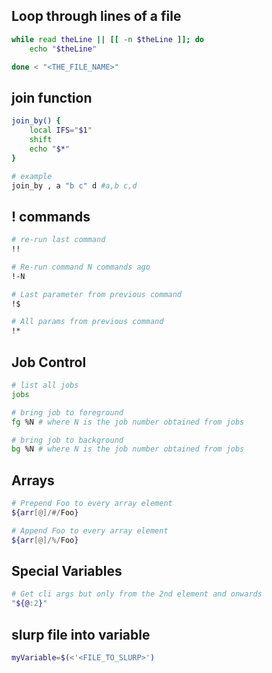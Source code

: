 ## Loop through lines of a file
```bash
while read theLine || [[ -n $theLine ]]; do
	echo "$theLine"

done < "<THE_FILE_NAME>"
```

## join function
```bash
join_by() {
	local IFS="$1"
	shift
	echo "$*"
}

# example
join_by , a "b c" d #a,b c,d
```
## ! commands
```bash
# re-run last command
!!

# Re-run command N commands ago
!-N

# Last parameter from previous command
!$

# All params from previous command
!*
```


## Job Control
```bash
# list all jobs
jobs

# bring job to foreground
fg %N # where N is the job number obtained from jobs

# bring job to background
bg %N # where N is the job number obtained from jobs
```


## Arrays
```bash
# Prepend Foo to every array element
${arr[@]/#/Foo}

# Append Foo to every array element
${arr[@]/%/Foo}
```


## Special Variables
```bash
# Get cli args but only from the 2nd element and onwards
"${@:2}"
```


## slurp file into variable
```bash
myVariable=$(<'<FILE_TO_SLURP>')
```